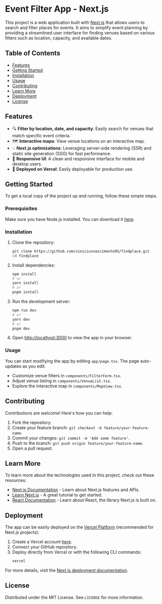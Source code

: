 # Event Filter App - Next.js

This project is a web application built with [Next.js](https://nextjs.org) that allows users to search and filter places for events. It aims to simplify event planning by providing a streamlined user interface for finding venues based on various filters such as location, capacity, and available dates.

## Table of Contents
- [Features](#features)
- [Getting Started](#getting-started)
- [Installation](#installation)
- [Usage](#usage)
- [Contributing](#contributing)
- [Learn More](#learn-more)
- [Deployment](#deployment)
- [License](#license)

## Features

- 🔍 **Filter by location, date, and capacity**: Easily search for venues that match specific event criteria.
- 🗺️ **Interactive maps**: View venue locations on an interactive map.
- 💡 **Next.js optimizations**: Leveraging server-side rendering (SSR) and static site generation (SSG) for fast performance.
- 🎨 **Responsive UI**: A clean and responsive interface for mobile and desktop users.
- 🚀 **Deployed on Vercel**: Easily deployable for production use.

## Getting Started

To get a local copy of the project up and running, follow these simple steps.

### Prerequisites

Make sure you have Node.js installed. You can download it [here](https://nodejs.org).

### Installation

1. Clone the repository:
    ```bash
    git clone https://github.com/viniciusnascimento95/findplace.git
    cd findplace
    ```

2. Install dependencies:
    ```bash
    npm install
    # or
    yarn install
    # or
    pnpm install
    ```

3. Run the development server:
    ```bash
    npm run dev
    # or
    yarn dev
    # or
    pnpm dev
    ```

4. Open [http://localhost:3000](http://localhost:3000) to view the app in your browser.

### Usage

You can start modifying the app by editing `app/page.tsx`. The page auto-updates as you edit.

- Customize venue filters in `components/FilterForm.tsx`.
- Adjust venue listing in `components/VenueList.tsx`.
- Explore the interactive map in `components/MapView.tsx`.

## Contributing

Contributions are welcome! Here's how you can help:

1. Fork the repository.
2. Create your feature branch: `git checkout -b feature/your-feature-name`.
3. Commit your changes: `git commit -m 'Add some feature'`.
4. Push to the branch: `git push origin feature/your-feature-name`.
5. Open a pull request.

## Learn More

To learn more about the technologies used in this project, check out these resources:

- [Next.js Documentation](https://nextjs.org/docs) - Learn about Next.js features and APIs.
- [Learn Next.js](https://nextjs.org/learn) - A great tutorial to get started.
- [React Documentation](https://reactjs.org/) - Learn about React, the library Next.js is built on.
  
## Deployment

The app can be easily deployed on the [Vercel Platform](https://vercel.com) (recommended for Next.js projects):

1. Create a Vercel account [here](https://vercel.com/signup).
2. Connect your GitHub repository.
3. Deploy directly from Vercel or with the following CLI commands:
    ```bash
    vercel
    ```

For more details, visit the [Next.js deployment documentation](https://nextjs.org/docs/app/building-your-application/deploying).

## License

Distributed under the MIT License. See `LICENSE` for more information.
